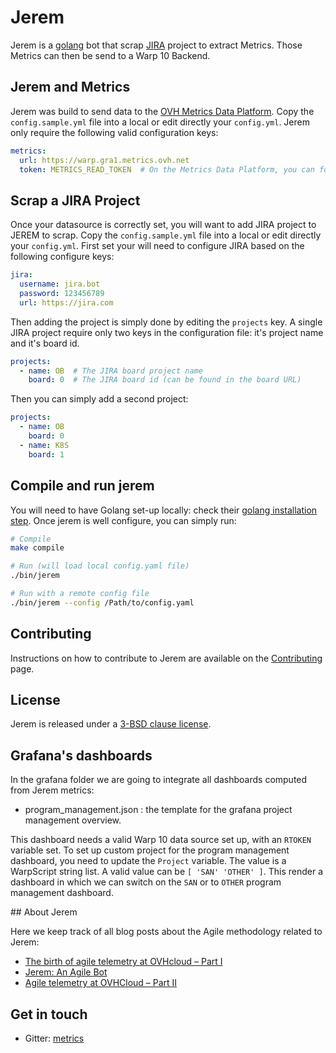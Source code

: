 # Jerem

Jerem is a [golang](https://golang.org/doc) bot that scrap [JIRA](https://www.atlassian.com/software/jira) project to extract Metrics. Those Metrics can then be send to a Warp 10 Backend.

## Jerem and Metrics

Jerem was build to send data to the [OVH Metrics Data Platform](https://www.ovh.com/fr/data-platforms/metrics/).
Copy the `config.sample.yml` file into a local or edit directly your `config.yml`.
Jerem only require the following valid configuration keys:

```yaml
metrics:
  url: https://warp.gra1.metrics.ovh.net
  token: METRICS_READ_TOKEN  # On the Metrics Data Platform, you can follow this [documentation](https://docs.ovh.com/gb/en/metrics/order/) to get a valid token.
```

## Scrap a JIRA Project

Once your datasource is correctly set, you will want to add JIRA project to JEREM to scrap.
Copy the `config.sample.yml` file into a local or edit directly your `config.yml`.
First set your will need to configure JIRA based on the following configure keys:

```yaml
jira:
  username: jira.bot
  password: 123456789
  url: https://jira.com
```

Then adding the project is simply done by editing the `projects` key. A single JIRA project require only two keys in the configuration file: it's project name and it's board id.

```yaml
projects:
  - name: OB  # The JIRA board project name
    board: 0  # The JIRA board id (can be found in the board URL)
```

Then you can simply add a second project:

```yaml
projects:
  - name: OB
    board: 0
  - name: K8S
    board: 1  
```

## Compile and run jerem

You will need to have Golang set-up locally: check their [golang installation step](https://golang.org/doc/install).
Once jerem is well configure, you can simply run:

```sh
# Compile
make compile

# Run (will load local config.yaml file)
./bin/jerem

# Run with a remote config file
./bin/jerem --config /Path/to/config.yaml
```

## Contributing

Instructions on how to contribute to Jerem are available on the [Contributing](./CONTRIBUTING.md) page.

## License

Jerem is released under a [3-BSD clause license](./LICENSE).

## Grafana's dashboards

In the grafana folder we are going to integrate all dashboards computed from Jerem metrics:

- program_management.json : the template for the grafana project management overview.

This dashboard needs a valid Warp 10 data source set up, with an `RTOKEN` variable set.
To set up custom project for the program management dashboard, you need to update the `Project` variable. The value is a WarpScript string list. A valid value can be `[ 'SAN' 'OTHER' ]`. This render a dashboard in which we can switch on the `SAN` or to `OTHER` program management dashboard.

## About Jerem

Here we keep track of all blog posts about the Agile methodology related to Jerem:

- [The birth of agile telemetry at OVHcloud – Part I](https://www.ovh.com/blog/the-birth-of-agile-telemetry-at-ovhcloud-part-i/)
- [Jerem: An Agile Bot](https://www.ovh.com/blog/jerem-an-agile-bot/)
- [Agile telemetry at OVHCloud – Part II](https://www.ovh.com/blog/agile-telemetry-at-ovhcloud-part-ii/)

## Get in touch

- Gitter: [metrics](https://gitter.im/ovh/metrics)

